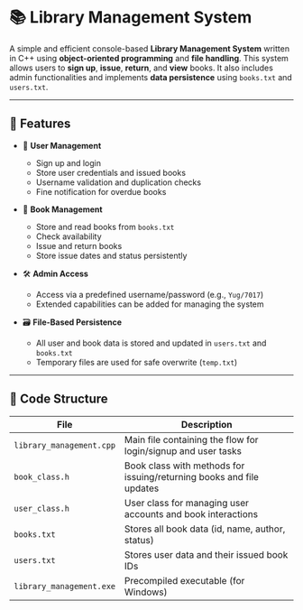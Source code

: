 # 📚 Library Management System

A simple and efficient console-based **Library Management System** written in C++ using **object-oriented programming** and **file handling**. This system allows users to **sign up**, **issue**, **return**, and **view** books. It also includes admin functionalities and implements **data persistence** using `books.txt` and `users.txt`.

---

## 🚀 Features

- 👤 **User Management**
  - Sign up and login
  - Store user credentials and issued books
  - Username validation and duplication checks
  - Fine notification for overdue books

- 📖 **Book Management**
  - Store and read books from `books.txt`
  - Check availability
  - Issue and return books
  - Store issue dates and status persistently

- 🛠️ **Admin Access**
  - Access via a predefined username/password (e.g., `Yug/7017`)
  - Extended capabilities can be added for managing the system

- 🗃️ **File-Based Persistence**
  - All user and book data is stored and updated in `users.txt` and `books.txt`
  - Temporary files are used for safe overwrite (`temp.txt`)

---

## 🧱 Code Structure

| File | Description |
|------|-------------|
| `library_management.cpp` | Main file containing the flow for login/signup and user tasks |
| `book_class.h` | Book class with methods for issuing/returning books and file updates |
| `user_class.h` | User class for managing user accounts and book interactions |
| `books.txt` | Stores all book data (id, name, author, status) |
| `users.txt` | Stores user data and their issued book IDs |
| `library_management.exe` | Precompiled executable (for Windows) |


